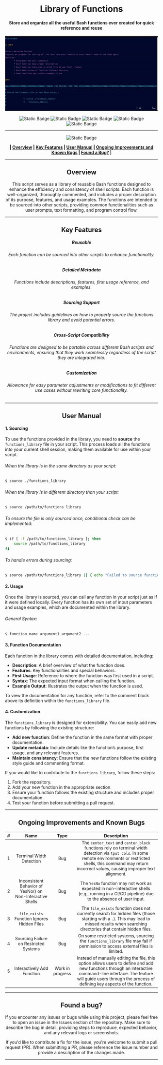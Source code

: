 <div align="center">

# Library of Functions
#### Store and organize all the useful Bash functions ever created for quick reference and reuse


![Preview](/Images/functions_library.gif)

![Static Badge](https://img.shields.io/badge/fedora-lightblue%20%20%20%20%20%20%20%20%20%20?style=for-the-badge&logo=fedora&logoColor=lightblue&logoSize=auto&labelColor=black)  ![Static Badge](https://img.shields.io/badge/redhat-darkred%20%20%20%20%20%20?style=for-the-badge&logo=redhat&logoColor=darkred&logoSize=auto&labelColor=black) ![Static Badge](https://img.shields.io/badge/ubuntu-orange?style=for-the-badge&logo=ubuntu&logoColor=orange&logoSize=auto&labelColor=black) ![Static Badge](https://img.shields.io/badge/debian-gray?style=for-the-badge&logo=debian&logoColor=white&logoSize=auto&labelColor=black) ![Static Badge](https://img.shields.io/badge/macos-darkviolet?style=for-the-badge&logo=apple&logoColor=darkviolet&logoSize=auto&labelColor=black)


------------


![Static Badge](https://img.shields.io/badge/Table%20%20%20%20%20%20%20%20%20%20%20of%20%20%20%20%20%20%20%20%20%20Contents-blue?style=for-the-badge&logoColor=darkviolet)

**| [Overview](#overview) | [Key Features](#key-features) | [User Manual](#user-manual) | [Ongoing Improvements and Known Bugs](#ongoing-improvements-and-known-bugs) | [Found a Bug?](#found-a-bug) |**



------------



## Overview
This script serves as a library of reusable Bash functions designed to enhance the efficiency and consistency of shell scripts. Each function is well-organized, thoroughly commented, and includes a proper description of its purpose, features, and usage examples. The functions are intended to be sourced into other scripts, providing common functionalities such as user prompts, text formatting, and program control flow.


------------

## Key Features
##### Reusable
###### Each function can be sourced into other scripts to enhance functionality.
##### Detailed  Metadata
###### Functions include descriptions, features, first usage reference, and examples.
##### Sourcing Support
###### The project includes guidelines on how to properly source the functions library and avoid potential errors.
##### Cross-Script Compatibility
###### Functions are designed to be portable across different Bash scripts and environments, ensuring that they work seamlessly regardless of the script they are integrated into.
##### Customization
###### Allowance for easy parameter adjustments or modifications to fit different use cases without rewriting core functionality.


------------



## User Manual
</div>

#### 1. Sourcing
To use the functions provided in the library, you need to **source** the `functions_library` file in your script. This process loads all the functions into your current shell session, making them available for use within your script.

###### When the library is in the same directory as your script:
```bash
$ source ./functions_library
```
###### When the library is in different directory than your script:
```bash
$ source /path/to/functions_library
```
###### To ensure the file is only sourced once,  conditional check can be implemented:
```bash
$ if [ -f /path/to/functions_library ]; then
    source /path/to/functions_library
fi
```
###### To handle errors during sourcing:
```bash
$ source /path/to/functions_library || { echo "Failed to source functions_library"; exit 1; }
```
#### 2. Usage
Once the library is sourced, you can call any function in your script just as if it were defined locally. Every function has its own set of input parameters and usage examples, which are documented within the library.
###### General Syntax:
```bash
$ function_name argument1 argument2 ...
```
#### 3. Function Documentation
Each function in the library comes with detailed documentation, including:

- **Description**: A brief overview of what the function does.
- **Features**: Key functionalities and special behaviors.
- **First Usage**: Reference to where the function was first used in a script.
- **Syntax**: The expected input format when calling the function.
- **Example Output**: Illustrates the output when the function is used.

To view the documentation for any function, refer to the comment block above its definition within the `functions_library` file.

#### 4. Customization
The `functions_library` is designed for extensibility. You can easily add new functions by following the existing structure:
- **Add new function**: Define the function in the same format with proper documentation.
- **Update metadata**: Include details like the function’s purpose, first usage, and any relevant features.
- **Maintain consistency**: Ensure that the new functions follow the existing style guide and commenting format.

If you would like to contribute to the `functions_library`, follow these steps:
1. Fork the repository.
2. Add your new function in the appropriate section.
3. Ensure your function follows the existing structure and includes proper documentation.
4. Test your function before submitting a pull request.

------------
<div align="center">

## Ongoing Improvements and Known Bugs

| **#** | **Name**                                                   | **Type**         | **Description**                                                                                                                                                                                                                         |
|:-----:|:----------------------------------------------------------:|:----------------:|:---------------------------------------------------------------------------------------------------------------------------------------------------------------------------------------------------------------------------------------:|
| 1     | Terminal Width Detection                                   | Bug              | The `center_text` and `center_block` functions rely on terminal width detection via `tput cols`. In some remote environments or restricted shells, this command may return incorrect values, causing improper text alignment.           |
| 2     | Inconsistent Behavior of YesNo() on Non-Interactive Shells | Bug              | The `YesNo` function may not work as expected in non-interactive shells (e.g., running in a CI/CD pipeline) due to the absence of user input.                                                                                           |
| 3     | `file_exists` Function Ignores Hidden Files                | Bug              | The `file_exists` function does not currently search for hidden files (those starting with a `.`). This may lead to missed results when searching directories that contain hidden files.                                                |
| 4     | Sourcing Failure on Restricted Systems                     | Bug              | On some restricted systems, sourcing the `functions_library` file may fail if permission to access external files is limited.                                                                                                           |
| 5     | Interactively Add Function                                 | Work in progress | Instead of manually editing the file, this option allows users to define and add new functions through an interactive command-line interface. The feature will guide users through the process of defining key aspects of the function. |



------------

## Found a bug?
If you encounter any issues or bugs while using this project, please feel free to open an issue in the Issues section of the repository. Make sure to describe the bug in detail, providing steps to reproduce, expected behavior, and any relevant logs or screenshots.

If you'd like to contribute a fix for the issue, you're welcome to submit a pull request (PR). When submitting a PR, please reference the issue number and provide a description of the changes made.

------------

</div>



